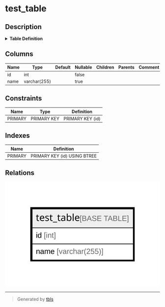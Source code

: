 # test_table

## Description

<details>
<summary><strong>Table Definition</strong></summary>

```sql
CREATE TABLE `test_table` (
  `id` int NOT NULL,
  `name` varchar(255) CHARACTER SET utf8mb4 COLLATE utf8mb4_unicode_ci DEFAULT NULL,
  PRIMARY KEY (`id`)
) ENGINE=InnoDB DEFAULT CHARSET=utf8mb4 COLLATE=utf8mb4_unicode_ci
```

</details>

## Columns

| Name | Type | Default | Nullable | Children | Parents | Comment |
| ---- | ---- | ------- | -------- | -------- | ------- | ------- |
| id | int |  | false |  |  |  |
| name | varchar(255) |  | true |  |  |  |

## Constraints

| Name | Type | Definition |
| ---- | ---- | ---------- |
| PRIMARY | PRIMARY KEY | PRIMARY KEY (id) |

## Indexes

| Name | Definition |
| ---- | ---------- |
| PRIMARY | PRIMARY KEY (id) USING BTREE |

## Relations

![er](test_table.svg)

---

> Generated by [tbls](https://github.com/k1LoW/tbls)
